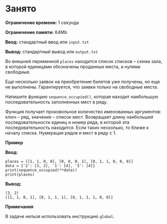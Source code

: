 # Занято

**Ограничение времени:** 1 секунда

**Ограничение памяти:** 64Mb

**Ввод:** стандартный ввод или `input.txt`

**Вывод:** стандартный вывод или `output.txt`

Во внешней переменной `places` находится список списков – схема зала, в которой единицами обозначены проданные места, а нулями свободные.

Еще несколько заявок на приобретение билетов уже получены, но еще не выполнены. Гарантируется, что заявки только на свободные места.

Напишите функцию `sequence_occupied()`, которая находит наибольшую последовательность заполненных мест в ряду.

Функция получает произвольное количество именованных аргументов: ключ – ряд, значение – список мест. Возвращает длину наибольшей последовательности единиц и номер ряда, в которой эта последовательность находится. Если таких несколько, то ближе к началу списка. Нумерация рядов и мест в ряду с 1.

**Пример**

**Ввод:**
```
places = [[1, 1, 0, 0], [0, 0, 0, 1], [0, 1, 1, 0, 0, 0]]
data = {'2': [3, 2], '1': [4], '3': [4]}
print(sequence_occupied(**data))
print(places)
```

**Вывод:**
```
(3, 2)
[[1, 1, 0, 1], [0, 1, 1, 1], [0, 1, 1, 1, 0, 0]]
```

**Примечания**

В задаче нельзя использовать инструкцию `global`.
